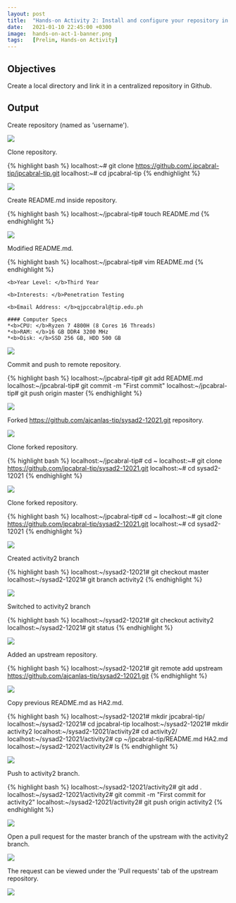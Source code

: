 ```yaml
---
layout: post
title:  "Hands-on Activity 2: Install and configure your repository in remote Git in GitHub"
date:   2021-01-10 22:45:00 +0300
image:  hands-on-act-1-banner.png
tags:   [Prelim, Hands-on Activity]
---
```

## Objectives

Create a local directory and link it in a centralized repository in Github.

## Output

Create repository (named as 'username').

![]({{site.baseurl}}/img/hands-on-2-1.png)


Clone repository.

{% highlight bash %}
localhost:~# git clone https://github.com/.jpcabral-tip/jpcabral-tip.git
localhost:~# cd jpcabral-tip
{% endhighlight %}

![]({{site.baseurl}}/img/hands-on-2-2.png)


Create README.md inside repository.

{% highlight bash %}
localhost:~/jpcabral-tip# touch README.md
{% endhighlight %}

![]({{site.baseurl}}/img/hands-on-2-3.png)


Modified README.md.

{% highlight bash %}
localhost:~/jpcabral-tip# vim README.md
{% endhighlight %}

```
<b>Year Level: </b>Third Year

<b>Interests: </b>Penetration Testing

<b>Email Address: </b>qjpccabral@tip.edu.ph

#### Computer Specs
*<b>CPU: </b>Ryzen 7 4800H (8 Cores 16 Threads)
*<b>RAM: </b>16 GB DDR4 3200 MHz
*<b>Disk: </b>SSD 256 GB, HDD 500 GB
```

![]({{site.baseurl}}/img/hands-on-2-4.png)


Commit and push to remote repository.

{% highlight bash %}
localhost:~/jpcabral-tip# git add README.md
localhost:~/jpcabral-tip# git commit -m "First commit"
localhost:~/jpcabral-tip# git push origin master
{% endhighlight %}

![]({{site.baseurl}}/img/hands-on-2-5.png)


Forked https://github.com/ajcanlas-tip/sysad2-12021.git repository.

![]({{site.baseurl}}/img/hands-on-2-6.png)


Clone forked repository.

{% highlight bash %}
localhost:~/jpcabral-tip# cd ~
localhost:~# git clone https://github.com/jpcabral-tip/sysad2-12021.git
localhost:~# cd sysad2-12021
{% endhighlight %}

![]({{site.baseurl}}/img/hands-on-2-3.png)


Clone forked repository.

{% highlight bash %}
localhost:~/jpcabral-tip# cd ~
localhost:~# git clone https://github.com/jpcabral-tip/sysad2-12021.git
localhost:~# cd sysad2-12021
{% endhighlight %}

![]({{site.baseurl}}/img/hands-on-2-7.png)


Created activity2 branch

{% highlight bash %}
localhost:~/sysad2-12021# git checkout master
localhost:~/sysad2-12021# git branch activity2
{% endhighlight %}

![]({{site.baseurl}}/img/hands-on-2-8.png)


Switched to activity2 branch

{% highlight bash %}
localhost:~/sysad2-12021# git checkout activity2
localhost:~/sysad2-12021# git status
{% endhighlight %}

![]({{site.baseurl}}/img/hands-on-2-9.png)


Added an upstream repository.

{% highlight bash %}
localhost:~/sysad2-12021# git remote add upstream https://github.com/ajcanlas-tip/sysad2-12021.git
{% endhighlight %}

![]({{site.baseurl}}/img/hands-on-2-10.png)


Copy previous README.md as HA2.md.

{% highlight bash %}
localhost:~/sysad2-12021# mkdir jpcabral-tip/
localhost:~/sysad2-12021# cd jpcabral-tip
localhost:~/sysad2-12021# mkdir activity2
localhost:~/sysad2-12021/activity2# cd activity2/
localhost:~/sysad2-12021/activity2# cp ~/jpcabral-tip/README.md HA2.md
localhost:~/sysad2-12021/activity2# ls
{% endhighlight %}

![]({{site.baseurl}}/img/hands-on-2-11.png)


Push to activity2 branch.

{% highlight bash %}
localhost:~/sysad2-12021/activity2# git add .
localhost:~/sysad2-12021/activity2# git commit -m "First commit for activity2"
localhost:~/sysad2-12021/activity2# git push origin activity2
{% endhighlight %}

![]({{site.baseurl}}/img/hands-on-2-12.png)


Open a pull request for the master branch of the upstream with the activity2 branch.

![]({{site.baseurl}}/img/hands-on-2-13.png)


The request can be viewed under the 'Pull requests' tab of the upstream repository.

![]({{site.baseurl}}/img/hands-on-2-14.png)